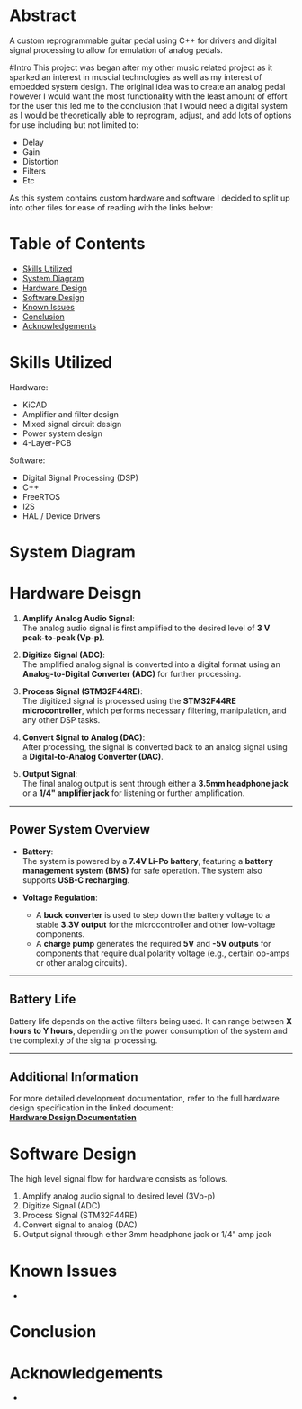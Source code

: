 # Abstract 
  A custom reprogrammable guitar pedal using C++ for drivers and digital signal processing to allow for emulation of analog pedals.

#Intro 
  This project was began after my other music related project as it sparked an interest in muscial technologies as well as my interest of embedded system design. The original idea was to create an analog pedal however I would want the most functionality with the least amount of effort for the user this led me to the conclusion that I would need a digital system as I would be theoretically able to reprogram, adjust, and add lots of options for use including but not limited to:

  * Delay 
  * Gain 
  * Distortion 
  * Filters
  * Etc


As this system contains custom hardware and software I decided to split up into other files for ease of reading with the links below:


# Table of Contents
* [Skills Utilized](#Skills-Utilized)
* [System Diagram](#System-Diagram)
* [Hardware Design](#Hardware-Design)
* [Software Design](#Software-Design)
* [Known Issues](#Known-Issues)
* [Conclusion](#Conclusion)
* [Acknowledgements](#Acknowledgements)

# Skills Utilized
Hardware:
* KiCAD
* Amplifier and filter design
* Mixed signal circuit design
* Power system design
* 4-Layer-PCB

Software:
* Digital Signal Processing (DSP)
* C++
* FreeRTOS
* I2S
* HAL / Device Drivers

# System Diagram

# Hardware Deisgn

1. **Amplify Analog Audio Signal**:  
   The analog audio signal is first amplified to the desired level of **3 V peak-to-peak (Vp-p)**.

2. **Digitize Signal (ADC)**:  
   The amplified analog signal is converted into a digital format using an **Analog-to-Digital Converter (ADC)** for further processing.

3. **Process Signal (STM32F44RE)**:  
   The digitized signal is processed using the **STM32F44RE microcontroller**, which performs necessary filtering, manipulation, and any other DSP tasks.

4. **Convert Signal to Analog (DAC)**:  
   After processing, the signal is converted back to an analog signal using a **Digital-to-Analog Converter (DAC)**.

5. **Output Signal**:  
   The final analog output is sent through either a **3.5mm headphone jack** or a **1/4" amplifier jack** for listening or further amplification.

---

## Power System Overview

- **Battery**:  
  The system is powered by a **7.4V Li-Po battery**, featuring a **battery management system (BMS)** for safe operation. The system also supports **USB-C recharging**.

- **Voltage Regulation**:  
  - A **buck converter** is used to step down the battery voltage to a stable **3.3V output** for the microcontroller and other low-voltage components.
  - A **charge pump** generates the required **5V** and **-5V outputs** for components that require dual polarity voltage (e.g., certain op-amps or other analog circuits).

---

## Battery Life  
Battery life depends on the active filters being used. It can range between **X hours to Y hours**, depending on the power consumption of the system and the complexity of the signal processing.

---

## Additional Information  
For more detailed development documentation, refer to the full hardware design specification in the linked document:  
[**Hardware Design Documentation**](/Documentation/Hardware-Design.md)

# Software Design
The high level signal flow for hardware consists as follows.

1. Amplify analog audio signal to desired level (3Vp-p)
2. Digitize Signal (ADC)
3. Process Signal (STM32F44RE)
4. Convert signal to analog (DAC)
5. Output signal through either 3mm headphone jack or 1/4" amp jack


# Known Issues
* 

# Conclusion

# Acknowledgements
* 
